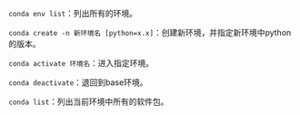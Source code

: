 `conda env list`：列出所有的环境。

`conda create -n 新环境名 [python=x.x]`：创建新环境，并指定新环境中python的版本。

`conda activate 环境名`：进入指定环境。

`conda deactivate`：退回到base环境。

`conda list`：列出当前环境中所有的软件包。